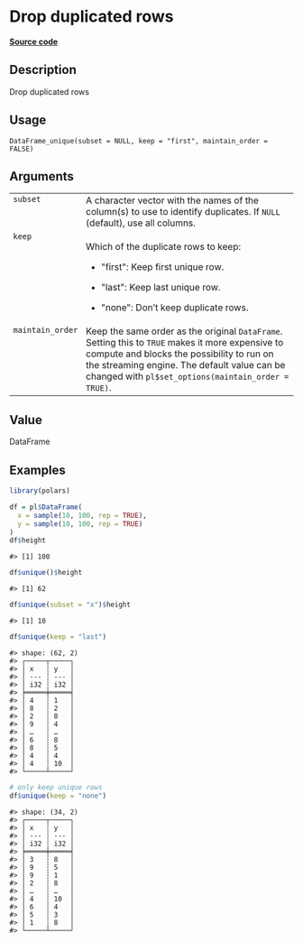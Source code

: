 
# Drop duplicated rows

[**Source code**](https://github.com/pola-rs/r-polars/tree/main/R/dataframe__frame.R#L409)

## Description

Drop duplicated rows

## Usage

<pre><code class='language-R'>DataFrame_unique(subset = NULL, keep = "first", maintain_order = FALSE)
</code></pre>

## Arguments

<table>
<tr>
<td style="white-space: nowrap; font-family: monospace; vertical-align: top">
<code id="DataFrame_unique_:_subset">subset</code>
</td>
<td>
A character vector with the names of the column(s) to use to identify
duplicates. If <code>NULL</code> (default), use all columns.
</td>
</tr>
<tr>
<td style="white-space: nowrap; font-family: monospace; vertical-align: top">
<code id="DataFrame_unique_:_keep">keep</code>
</td>
<td>

Which of the duplicate rows to keep:

<ul>
<li>

"first": Keep first unique row.

</li>
<li>

"last": Keep last unique row.

</li>
<li>

"none": Don’t keep duplicate rows.

</li>
</ul>
</td>
</tr>
<tr>
<td style="white-space: nowrap; font-family: monospace; vertical-align: top">
<code id="DataFrame_unique_:_maintain_order">maintain_order</code>
</td>
<td>
Keep the same order as the original <code>DataFrame</code>. Setting this
to <code>TRUE</code> makes it more expensive to compute and blocks the
possibility to run on the streaming engine. The default value can be
changed with <code>pl$set_options(maintain_order = TRUE)</code>.
</td>
</tr>
</table>

## Value

DataFrame

## Examples

``` r
library(polars)

df = pl$DataFrame(
  x = sample(10, 100, rep = TRUE),
  y = sample(10, 100, rep = TRUE)
)
df$height
```

    #> [1] 100

``` r
df$unique()$height
```

    #> [1] 62

``` r
df$unique(subset = "x")$height
```

    #> [1] 10

``` r
df$unique(keep = "last")
```

    #> shape: (62, 2)
    #> ┌─────┬─────┐
    #> │ x   ┆ y   │
    #> │ --- ┆ --- │
    #> │ i32 ┆ i32 │
    #> ╞═════╪═════╡
    #> │ 4   ┆ 1   │
    #> │ 8   ┆ 2   │
    #> │ 2   ┆ 8   │
    #> │ 9   ┆ 4   │
    #> │ …   ┆ …   │
    #> │ 6   ┆ 8   │
    #> │ 8   ┆ 5   │
    #> │ 4   ┆ 4   │
    #> │ 4   ┆ 10  │
    #> └─────┴─────┘

``` r
# only keep unique rows
df$unique(keep = "none")
```

    #> shape: (34, 2)
    #> ┌─────┬─────┐
    #> │ x   ┆ y   │
    #> │ --- ┆ --- │
    #> │ i32 ┆ i32 │
    #> ╞═════╪═════╡
    #> │ 3   ┆ 8   │
    #> │ 9   ┆ 5   │
    #> │ 9   ┆ 1   │
    #> │ 2   ┆ 8   │
    #> │ …   ┆ …   │
    #> │ 4   ┆ 10  │
    #> │ 6   ┆ 4   │
    #> │ 5   ┆ 3   │
    #> │ 1   ┆ 8   │
    #> └─────┴─────┘
